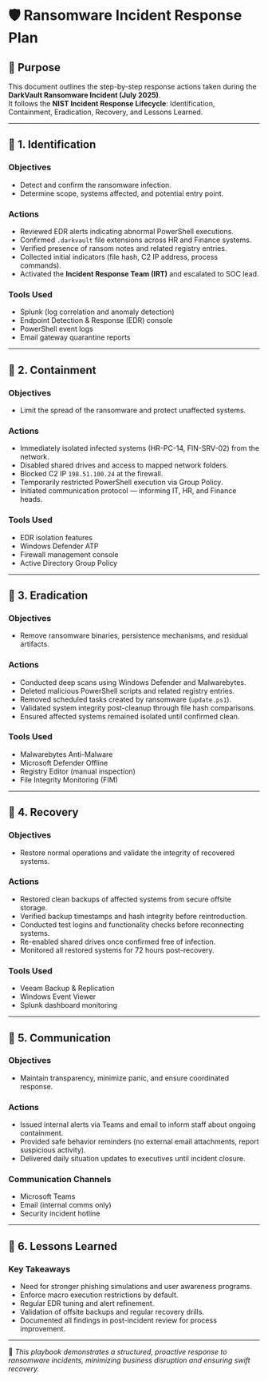 # 🛡️ Ransomware Incident Response Plan

## 📘 Purpose
This document outlines the step-by-step response actions taken during the **DarkVault Ransomware Incident (July 2025)**.  
It follows the **NIST Incident Response Lifecycle**: Identification, Containment, Eradication, Recovery, and Lessons Learned.

---

## 🧩 1. Identification

### Objectives
- Detect and confirm the ransomware infection.
- Determine scope, systems affected, and potential entry point.

### Actions
- Reviewed EDR alerts indicating abnormal PowerShell executions.
- Confirmed `.darkvault` file extensions across HR and Finance systems.
- Verified presence of ransom notes and related registry entries.
- Collected initial indicators (file hash, C2 IP address, process commands).
- Activated the **Incident Response Team (IRT)** and escalated to SOC lead.

### Tools Used
- Splunk (log correlation and anomaly detection)  
- Endpoint Detection & Response (EDR) console  
- PowerShell event logs  
- Email gateway quarantine reports  

---

## 🧱 2. Containment

### Objectives
- Limit the spread of the ransomware and protect unaffected systems.

### Actions
- Immediately isolated infected systems (HR-PC-14, FIN-SRV-02) from the network.  
- Disabled shared drives and access to mapped network folders.  
- Blocked C2 IP `198.51.100.24` at the firewall.  
- Temporarily restricted PowerShell execution via Group Policy.  
- Initiated communication protocol — informing IT, HR, and Finance heads.

### Tools Used
- EDR isolation features  
- Windows Defender ATP  
- Firewall management console  
- Active Directory Group Policy  

---

## 🧹 3. Eradication

### Objectives
- Remove ransomware binaries, persistence mechanisms, and residual artifacts.

### Actions
- Conducted deep scans using Windows Defender and Malwarebytes.  
- Deleted malicious PowerShell scripts and related registry entries.  
- Removed scheduled tasks created by ransomware (`update.ps1`).  
- Validated system integrity post-cleanup through file hash comparisons.  
- Ensured affected systems remained isolated until confirmed clean.

### Tools Used
- Malwarebytes Anti-Malware  
- Microsoft Defender Offline  
- Registry Editor (manual inspection)  
- File Integrity Monitoring (FIM)  

---

## 🔄 4. Recovery

### Objectives
- Restore normal operations and validate the integrity of recovered systems.

### Actions
- Restored clean backups of affected systems from secure offsite storage.  
- Verified backup timestamps and hash integrity before reintroduction.  
- Conducted test logins and functionality checks before reconnecting systems.  
- Re-enabled shared drives once confirmed free of infection.  
- Monitored all restored systems for 72 hours post-recovery.

### Tools Used
- Veeam Backup & Replication  
- Windows Event Viewer  
- Splunk dashboard monitoring  

---

## 📢 5. Communication

### Objectives
- Maintain transparency, minimize panic, and ensure coordinated response.

### Actions
- Issued internal alerts via Teams and email to inform staff about ongoing containment.  
- Provided safe behavior reminders (no external email attachments, report suspicious activity).  
- Delivered daily situation updates to executives until incident closure.

### Communication Channels
- Microsoft Teams  
- Email (internal comms only)  
- Security incident hotline  

---

## 🧩 6. Lessons Learned

### Key Takeaways
- Need for stronger phishing simulations and user awareness programs.  
- Enforce macro execution restrictions by default.  
- Regular EDR tuning and alert refinement.  
- Validation of offsite backups and regular recovery drills.  
- Documented all findings in post-incident review for process improvement.

---

📌 *This playbook demonstrates a structured, proactive response to ransomware incidents, minimizing business disruption and ensuring swift recovery.*
